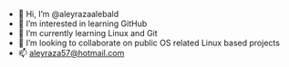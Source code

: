 - 👋 Hi, I’m @aleyrazaalebald
- 👀 I’m interested in learning GitHub 
- 🌱 I’m currently learning Linux and Git
- 💞️ I’m looking to collaborate on public OS related Linux based projects
- 📫 aleyraza57@hotmail.com

<!---
aleyrazaalebald/aleyrazaalebald is a ✨ special ✨ repository because its `README.md` (this file) appears on your GitHub profile.
You can click the Preview link to take a look at your changes.
--->
